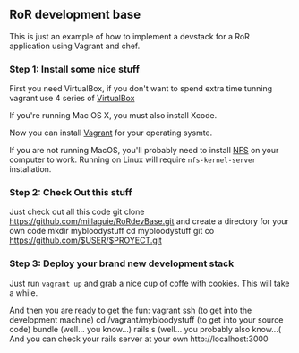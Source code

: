 ##  RoR development base 

This is just an example of how to implement a devstack for a RoR application using Vagrant and chef.

### Step 1: Install some nice stuff
First you need VirtualBox, if you don't want to spend extra time tunning vagrant use 4 series of [VirtualBox](https://www.virtualbox.org/wiki/Downloads)

If you're running Mac OS X, you must also install Xcode.

Now you can install [Vagrant](http://www.vagrantup.com/downloads) for your operating sysmte.

If you are not running MacOS, you'll probably need to install [NFS](http://en.wikipedia.org/wiki/Network_File_System) on your computer to work. Running on Linux will require ```nfs-kernel-server``` installation.

### Step 2: Check Out this stuff
Just check out all this code
    git clone https://github.com/millaguie/RoRdevBase.git
and create a directory for your own code
    mkdir mybloodystuff
    cd mybloodystuff
    git co https://github.com/$USER/$PROYECT.git 

### Step 3:  Deploy your brand new development stack
Just run `vagrant up` and grab a nice cup of coffe with cookies.  This will take a while.

And then you are ready to get the fun:
vagrant ssh (to get into the development machine)
cd /vagrant/mybloodystuff (to get into your source code)
bundle  (well... you know...)
rails s (well... you probably also know...(
And you can check your rails server at your own http://localhost:3000

